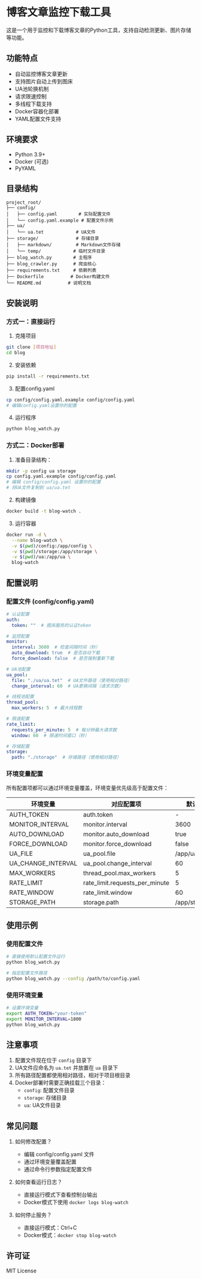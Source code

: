 # 博客文章监控下载工具

这是一个用于监控和下载博客文章的Python工具，支持自动检测更新、图片存储等功能。

## 功能特点

- 自动监控博客文章更新
- 支持图片自动上传到图床
- UA池轮换机制
- 请求限速控制
- 多线程下载支持
- Docker容器化部署
- YAML配置文件支持

## 环境要求

- Python 3.9+
- Docker (可选)
- PyYAML

## 目录结构

```plaintext
project_root/
├── config/
│   ├── config.yaml        # 实际配置文件
│   └── config.yaml.example # 配置文件示例
├── ua/
│   └── ua.tet            # UA文件
├── storage/              # 存储目录
│   ├── markdown/         # Markdown文件存储
│   └── temp/            # 临时文件目录
├── blog_watch.py        # 主程序
├── blog_crawler.py      # 爬虫核心
├── requirements.txt     # 依赖列表
├── Dockerfile          # Docker构建文件
└── README.md          # 说明文档
```

## 安装说明

### 方式一：直接运行

1. 克隆项目
```bash
git clone [项目地址]
cd blog
```

2. 安装依赖
```bash
pip install -r requirements.txt
```

3. 配置config.yaml
```bash
cp config/config.yaml.example config/config.yaml
# 编辑config.yaml设置你的配置
```

4. 运行程序
```bash
python blog_watch.py
```

### 方式二：Docker部署

1. 准备目录结构：
```bash
mkdir -p config ua storage
cp config.yaml.example config/config.yaml
# 编辑 config/config.yaml 设置你的配置
# 将UA文件复制到 ua/ua.tet
```

2. 构建镜像
```bash
docker build -t blog-watch .
```

3. 运行容器
```bash
docker run -d \
  --name blog-watch \
  -v $(pwd)/config:/app/config \
  -v $(pwd)/storage:/app/storage \
  -v $(pwd)/ua:/app/ua \
  blog-watch
```

## 配置说明

### 配置文件 (config/config.yaml)

```yaml
# 认证配置
auth:
  token: ""  # 图床服务的认证token

# 监控配置
monitor:
  interval: 3600  # 检查间隔时间（秒）
  auto_download: true  # 是否自动下载
  force_download: false  # 是否强制重新下载

# UA池配置
ua_pool:
  file: "./ua/ua.tet"  # UA文件路径（使用相对路径）
  change_interval: 60  # UA更换间隔（请求次数）

# 线程池配置
thread_pool:
  max_workers: 5  # 最大线程数

# 限速配置
rate_limit:
  requests_per_minute: 5  # 每分钟最大请求数
  window: 60  # 限速时间窗口（秒）

# 存储配置
storage:
  path: "./storage"  # 存储路径（使用相对路径）
```

### 环境变量配置

所有配置项都可以通过环境变量覆盖，环境变量优先级高于配置文件：

| 环境变量 | 对应配置项 | 默认值 |
|----------|------------|---------|
| AUTH_TOKEN | auth.token | - |
| MONITOR_INTERVAL | monitor.interval | 3600 |
| AUTO_DOWNLOAD | monitor.auto_download | true |
| FORCE_DOWNLOAD | monitor.force_download | false |
| UA_FILE | ua_pool.file | /app/ua/ua.tet |
| UA_CHANGE_INTERVAL | ua_pool.change_interval | 60 |
| MAX_WORKERS | thread_pool.max_workers | 5 |
| RATE_LIMIT | rate_limit.requests_per_minute | 5 |
| RATE_WINDOW | rate_limit.window | 60 |
| STORAGE_PATH | storage.path | /app/storage |

## 使用示例

### 使用配置文件
```bash
# 直接使用默认配置文件运行
python blog_watch.py

# 指定配置文件路径
python blog_watch.py --config /path/to/config.yaml
```

### 使用环境变量
```bash
# 设置环境变量
export AUTH_TOKEN="your-token"
export MONITOR_INTERVAL=1800
python blog_watch.py
```

## 注意事项

1. 配置文件现在位于 `config` 目录下
2. UA文件应命名为 `ua.tet` 并放置在 `ua` 目录下
3. 所有路径配置都使用相对路径，相对于项目根目录
4. Docker部署时需要正确挂载三个目录：
   - `config`: 配置文件目录
   - `storage`: 存储目录
   - `ua`: UA文件目录

## 常见问题

1. 如何修改配置？
   - 编辑 config/config.yaml 文件
   - 通过环境变量覆盖配置
   - 通过命令行参数指定配置文件

2. 如何查看运行日志？
   - 直接运行模式下查看控制台输出
   - Docker模式下使用 `docker logs blog-watch`

3. 如何停止服务？
   - 直接运行模式：Ctrl+C
   - Docker模式：`docker stop blog-watch`

## 许可证

MIT License 
